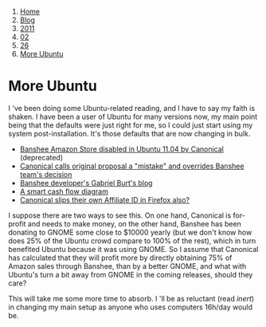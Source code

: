 <!-- -
Title: More Ubuntu
First Published: 2011-02-26
- -->

<ol class="breadcrumb" itemprop="breadcrumb">
    <li><a href="/">Home</a></li>
    <li><a href="/blog/">Blog</a></li>
    <li><a href="/blog/2011/">2011</a></li>
    <li><a href="/blog/2011/02/">02</a></li>
    <li><a href="/blog/2011/02/26/">26</a></li>
    <li><a href="/blog/2011/02/26/more-ubuntu.html">More Ubuntu</a></li>
</ol>

More Ubuntu
===========

I 've been doing some Ubuntu-related reading, and I have to say my faith is 
shaken. I have been a user of Ubuntu for many versions now, my main 
point being that the defaults were just right for me, so I could just 
start using my system post-installation. It's those defaults that are 
now changing in bulk.

*   [Banshee Amazon Store disabled in Ubuntu 11.04 by Canonical](http://www.networkworld.com/community/banshee-amazon-store-disabled-by-canonical-in-ubuntu) (deprecated)
*   [Canonical calls original proposal a "mistake" and overrides Banshee team's decision](http://www.networkworld.com/community/canonical-alters-banshee-agreement)
*   [Banshee developer's Gabriel Burt's blog](http://gburt.blogspot.com/)
*   [A smart cash flow diagram](http://ndftz.com/nickelanddime.png)
*   [Canonical slips their own Affiliate ID in Firefox also?](http://bazaar.launchpad.net/~mozillateam/firefox/firefox-4.0.head/view/head:/debian/patches/ubuntu-codes-amazon.patch)

I suppose there are two ways to see this. On one hand, Canonical is 
for-profit and needs to make money, on the other hand, Banshee has been 
donating to GNOME some close to $10000 yearly (but we don't know how 
does 25% of the Ubuntu crowd compare to 100% of the rest), which in 
turn benefited Ubuntu because it was using GNOME. So I assume that 
Canonical has calculated that they will profit more by directly 
obtaining 75% of Amazon sales through Banshee, than by a better GNOME, 
and what with Ubuntu's turn a bit away from GNOME in the coming 
releases, should they care?

This will take me some more time to absorb. I 'll be as reluctant (read 
*inert*) in changing my main setup as anyone who uses computers 16h/day 
would be.
